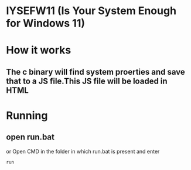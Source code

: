 # IYSEFW11 (Is Your System Enough for Windows 11)

# How it works 
## The c binary will find system proerties and save that to a JS file.This JS file will be loaded in HTML

# Running


## open run.bat 
or
Open CMD in the folder in which run.bat is present and enter
```
run
```
